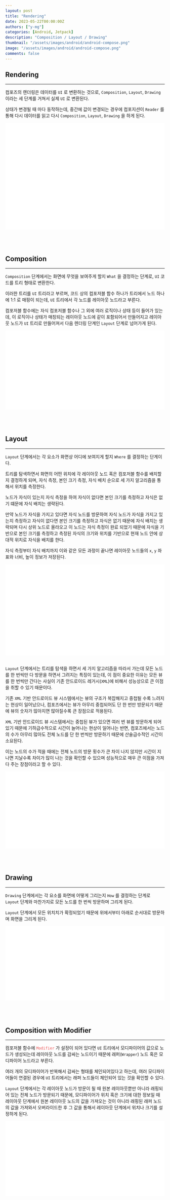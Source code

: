 ```yaml
---
layout: post
title: "Rendering"
date: 2023-05-22T00:00:00Z
authors: ["y-mg"]
categories: [Android, Jetpack]
description: "Composition / Layout / Drawing"
thumbnail: "/assets/images/android/android-compose.png"
image: "/assets/images/android/android-compose.png"
comments: false
---
```


## Rendering
***
컴포즈의 랜더링은 데이터를 `UI` 로 변환하는 것으로, `Composition`, `Layout`, `Drawing` 이라는 세 단계를 거쳐서 실제 `UI` 로 변환된다.
<br/>

상태가 변경될 때 마다 동작하는데, 중간에 값이 변경되는 경우에 컴포지션이 `Reader` 를 통해 다시 데이터를 읽고 다시 `Composition`, `Layout`, `Drawing` 을 하게 된다.
<br/>

<div style="
background-color: #ffffff;
background-image: url(/assets/images/android/compose/rendering.png);
background-size: contain;
background-repeat: no-repeat;
background-position: center center;
">
<img src="/assets/images/android/compose/rendering.png" style="visibility: hidden;" />
</div>
<br/>
<br/>
<br/>



## Composition
***
`Composition` 단계에서는 화면에 무엇을 보여주게 할지 `What` 을 결정하는 단계로, `UI` 코드를 트리 형태로 변환한다.
<br/>

이러한 트리를 `UI` 트리라고 부르며, 코드 상의 컴포저블 함수 하나가 트리에서 노드 하나에 1:1 로 매핑이 되는데, `UI` 트리에서 각 노드를 레이아웃 노드라고 부른다.
<br/>

컴포저블 함수에는 자식 컴포저블 함수나 그 외에 여러 로직이나 상태 등이 들어가 있는데, 이 로직이나 상태가 매칭되는 레이아웃 노드에 같이 포함되어서 만들어지고 레이아웃 노드가 `UI` 트리로 만들어져서 다음 렌더링 단계인 `Layout` 단계로 넘어가게 된다.
<br/>

<div style="
background-color: #ffffff;
background-image: url(/assets/images/android/compose/rendering-composition.png);
background-size: contain;
background-repeat: no-repeat;
background-position: center center;
">
<img src="/assets/images/android/compose/rendering-composition.png" style="visibility: hidden;" />
</div>
<br/>
<br/>
<br/>



## Layout
***
`Layout` 단계에서는 각 요소가 화면상 어디에 보여지게 할지 `Where` 를 결정하는 단계이다.
<br/>

트리를 탐색하면서 화면의 어떤 위치에 각 레이아웃 노드 혹은 컴포저블 함수를 배치할지 결정하게 되며, 자식 측정, 본인 크기 측정, 자식 배치 순으로 세 가지 알고리즘을 통해서 위치를 측정한다. 
<br/>

노드가 자식이 있는지 자식 측정을 하여 자식이 없다면 본인 크기를 측정하고 자식은 없기 떄문에 자식 배치는 생략된다.
<br/>

만약 노드가 자식을 가지고 있다면 자식 노드를 방문하여 자식 노드가 자식을 가지고 있는지 측정하고 자식이 없다면 본인 크기를 측정하고 자식은 없기 때문에 자식 배치는 생략되며 다시 상위 노드로 올라오고 이 노드는 자식 측정이 완료 되었기 때문에 자식을 기반으로 본인 크기를 측정하고 측정된 자식의 크기와 위치를 기반으로 현재 노드 안에 상대적 위치로 자식을 배치를 한다.
<br>

자식 측정부터 자식 배치까지 이와 같은 모든 과정이 끝나면 레이아웃 노드들의 `x`, `y` 좌표와 너비, 높이 정보가 저장된다. 
<br/>

<div style="
background-color: #ffffff;
background-image: url(/assets/images/android/compose/rendering-layout.png);
background-size: contain;
background-repeat: no-repeat;
background-position: center center;
">
<img src="/assets/images/android/compose/rendering-layout.png" style="visibility: hidden;" />
</div>
<br/>

`Layout` 단계에서는 트리를 탐색을 하면서 세 가지 알고리즘을 따라서 가는데 모든 노드를 한 번씩만 다 방문을 하면서 그려지는 특징이 있는데, 이 점이 중요한 이유는 모든 뷰를 한 번씩만 간다는 사실이 기존 안드로이드 레거시(`XML`)에 비해서 성능상으로 큰 이점을 취할 수 있기 때문이다. 
<br/>

기존 `XML` 기반 안드로이드 뷰 시스템에서는 뷰의 구조가 복잡해지고 중첩될 수록 느려지는 현상이 일어났으나, 컴포즈에서는 뷰가 아무리 중첩되어도 단 한 번만 방문되기 때문에  뷰의 숫자가 많아지면 많아질수록 큰 장점으로 적용된다.
<br/>

`XML` 기반 안드로이드 뷰 시스템에서는 중첩된 뷰가 있으면 여러 번 뷰를 방문하게 되어 있기 때문에 기하급수적으로 시간이 늘어나는 현상이 일어나는 반면, 컴포즈에서는 노드의 수가 아무리 많아도 전체 노드를 단 한 번씩만 방문하기 때문에 산술급수적인 시간이 소요된다.
<br/>

이는 노드의 수가 적을 때에는 전체 노드의 방문 횟수가 큰 차이 나지 않지만 시간이 지나면 지날수록 차이가 많이 나는 것을 확인할 수 있으며 성능적으로 매우 큰 이점을 가져다 주는 장점이라고 할 수 있다.
<br/>

<div style="
background-color: #ffffff;
background-image: url(/assets/images/android/compose/rendering-layout-time.png);
background-size: contain;
background-repeat: no-repeat;
background-position: center center;
">
<img src="/assets/images/android/compose/rendering-layout-time.png" style="visibility: hidden;" />
</div>
<br/>
<br/>
<br/>



## Drawing
***
`Drawing` 단계에서는 각 요소를 화면에 어떻게 그리는지 `How` 를 결정하는 단계로 `Layout` 단계와 마찬가지로 모든 노드를 한 번씩 방문하며 그리게 된다.
<br/>

`Layout` 단계에서 모든 위치치가 확정되었기 때문에 위에서부터 아래로 순서대로 방문하며 화면을 그리게 된다.
<br/>

<div style="
background-color: #ffffff;
background-image: url(/assets/images/android/compose/rendering-drawing.png);
background-size: contain;
background-repeat: no-repeat;
background-position: center center;
">
<img src="/assets/images/android/compose/rendering-drawing.png" style="visibility: hidden;" />
</div>
<br/>
<br/>
<br/>



## Composition with Modifier
***
컴포저블 함수에 <code style="color: #eb5657;">Modifier</code> 가 설정이 되어 있다면 `UI` 트리에서 모디파이어의 값으로 노드가 생성되는데 레이아웃 노드를 감싸는 노드이기 때문에 래퍼(`Wrapper`) 노드 혹은 모디파이어 노드라고 부른다.
<br/>

여러 개의 모디파이어가 반복해서 감싸는 형태를 체인되어있다고 하는데, 여러 모디파이어들이 연결된 경우에 `UI` 트리에서는 래퍼 노드들이 체인되어 있는 것을 확인할 수 있다.
<br/>

`Layout` 단계에서는 각 레이아웃 노드가 방문이 될 때 원본 레이아웃뿐만 아니라 래핑되어 있는 전체 노드가 방문되기 때문에, 모디파이어가 위치 혹은 크기에 대한 정보일 때 레이아웃 단계에서 원본 레이아웃 노드의 값을 가져오는 것이 아니라 래핑된 래퍼 노드의 값을 가져와서 오버라이드한 후 그 값을 통해서 레이아웃 단계에서 위치나 크기를 설정하게 된다.
<br/>

<div style="
background-color: #ffffff;
background-image: url(/assets/images/android/compose/rendering-composition-modifier.png);
background-size: contain;
background-repeat: no-repeat;
background-position: center center;
">
<img src="/assets/images/android/compose/rendering-composition-modifier.png" style="visibility: hidden;" />
</div>